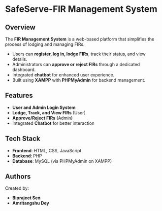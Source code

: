 # SafeServe-FIR Management System

## Overview
The **FIR Management System** is a web-based platform that simplifies the process of lodging and managing FIRs.  
- Users can **register, log in, lodge FIRs**, track their status, and view details.  
- Administrators can **approve or reject FIRs** through a dedicated dashboard.  
- Integrated **chatbot** for enhanced user experience.  
- Built using **XAMPP** with **PHPMyAdmin** for backend management.  

## Features
- **User and Admin Login System**  
- **Lodge, Track, and View FIRs** (User)  
- **Approve/Reject FIRs** (Admin)  
- Integrated **Chatbot** for better interaction  

## Tech Stack
- **Frontend**: HTML, CSS, JavaScript  
- **Backend**: PHP  
- **Database**: MySQL (via PHPMyAdmin on XAMPP)  

## Authors
Created by:  
- **Biprajeet Sen**  
- **Amritangshu Dey**  



